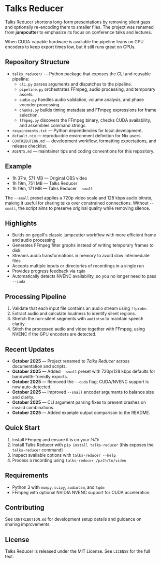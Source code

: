 # Talks Reducer
Talks Reducer shortens long-form presentations by removing silent gaps and optionally re-encoding them to smaller files. The
project was renamed from **jumpcutter** to emphasize its focus on conference talks and lectures.

When CUDA-capable hardware is available the pipeline leans on GPU encoders to keep export times low, but it still runs great on
CPUs.

## Repository Structure
- `talks_reducer/` — Python package that exposes the CLI and reusable pipeline:
  - `cli.py` parses arguments and dispatches to the pipeline.
  - `pipeline.py` orchestrates FFmpeg, audio processing, and temporary assets.
  - `audio.py` handles audio validation, volume analysis, and phase vocoder processing.
  - `chunks.py` builds timing metadata and FFmpeg expressions for frame selection.
  - `ffmpeg.py` discovers the FFmpeg binary, checks CUDA availability, and assembles command strings.
- `requirements.txt` — Python dependencies for local development.
- `default.nix` — reproducible environment definition for Nix users.
- `CONTRIBUTION.md` — development workflow, formatting expectations, and release checklist.
- `AGENTS.md` — maintainer tips and coding conventions for this repository.

## Example
- 1h 37m, 571 MB — Original OBS video
- 1h 19m, 751 MB — Talks Reducer
- 1h 19m, 171 MB — Talks Reducer `--small`

The `--small` preset applies a 720p video scale and 128 kbps audio bitrate, making it useful for sharing talks over constrained
connections. Without `--small`, the script aims to preserve original quality while removing silence.

## Highlights
- Builds on gegell's classic jumpcutter workflow with more efficient frame and audio processing
- Generates FFmpeg filter graphs instead of writing temporary frames to disk
- Streams audio transformations in memory to avoid slow intermediate files
- Accepts multiple inputs or directories of recordings in a single run
- Provides progress feedback via `tqdm`
- Automatically detects NVENC availability, so you no longer need to pass `--cuda`

## Processing Pipeline
1. Validate that each input file contains an audio stream using `ffprobe`.
2. Extract audio and calculate loudness to identify silent regions.
3. Stretch the non-silent segments with `audiotsm` to maintain speech clarity.
4. Stitch the processed audio and video together with FFmpeg, using NVENC if the GPU encoders are detected.

## Recent Updates
- **October 2025** — Project renamed to *Talks Reducer* across documentation and scripts.
- **October 2025** — Added `--small` preset with 720p/128 kbps defaults for bandwidth-friendly exports.
- **October 2025** — Removed the `--cuda` flag; CUDA/NVENC support is now auto-detected.
- **October 2025** — Improved `--small` encoder arguments to balance size and clarity.
- **October 2025** — CLI argument parsing fixes to prevent crashes on invalid combinations.
- **October 2025** — Added example output comparison to the README.

## Quick Start
1. Install FFmpeg and ensure it is on your `PATH`
2. Install Talks Reducer with `pip install talks-reducer` (this exposes the `talks-reducer` command)
3. Inspect available options with `talks-reducer --help`
4. Process a recording using `talks-reducer /path/to/video`

## Requirements
- Python 3 with `numpy`, `scipy`, `audiotsm`, and `tqdm`
- FFmpeg with optional NVIDIA NVENC support for CUDA acceleration

## Contributing
See `CONTRIBUTION.md` for development setup details and guidance on sharing improvements.

## License
Talks Reducer is released under the MIT License. See `LICENSE` for the full text.
